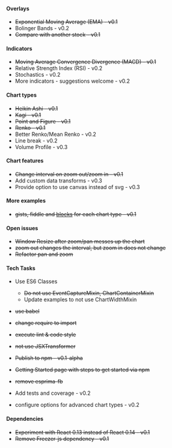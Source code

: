 

#### Overlays

- ~~Exponential Moving Average (EMA) - v0.1~~
- Bolinger Bands - v0.2
- ~~Compare with another stock - v0.1~~

#### Indicators

- ~~Moving Average Convergence Divergence (MACD) - v0.1~~
- Relative Strength Index (RSI) - v0.2
- Stochastics - v0.2
- More indicators - suggestions welcome - v0.2

#### Chart types

- ~~Heikin Ashi - v0.1~~
- ~~Kagi - v0.1~~
- ~~Point and Figure - v0.1~~
- ~~Renko - v0.1~~
- Better Renko/Mean Renko - v0.2
- Line break - v0.2
- Volume Profile - v0.3

#### Chart features

- ~~Change interval on zoom out/zoom in - v0.1~~
- Add custom data transforms - v0.3
- Provide option to use canvas instead of svg - v0.3

#### More examples

- ~~gists, fiddle and [blocks](http://bl.ocks.org/) for each chart type - v0.1~~

#### Open issues

- ~~Window Resize after zoom/pan messes up the chart~~
- ~~zoom out changes the interval, but zoom in does not change~~
- ~~Refactor pan and zoom~~

#### Tech Tasks
- Use ES6 Classes
	- ~~Do not use EventCaptureMixin, ChartContainerMixin~~
	- Update examples to not use ChartWidthMixin
- ~~use babel~~
- ~~change require to import~~
- ~~execute lint & code style~~
- ~~not use JSXTransformer~~
- ~~Publish to npm - v0.1-alpha~~
- ~~Getting Started page with steps to get started via npm~~
- ~~remove esprima-fb~~

- Add tests and coverage - v0.2
- configure options for advanced chart types - v0.2

#### Dependencies
- ~~Experiment with React 0.13 instead of React 0.14 - v0.1~~
- ~~Remove Freezer-js dependency - v0.1~~
